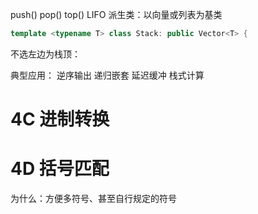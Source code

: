 push() pop() top()
LIFO
派生类：以向量或列表为基类
```c++ 
template <typename T> class Stack: public Vector<T> {
```
不选左边为栈顶：

典型应用：
    逆序输出
    递归嵌套
    延迟缓冲
    栈式计算
# 4C 进制转换
# 4D 括号匹配
为什么：方便多符号、甚至自行规定的符号
